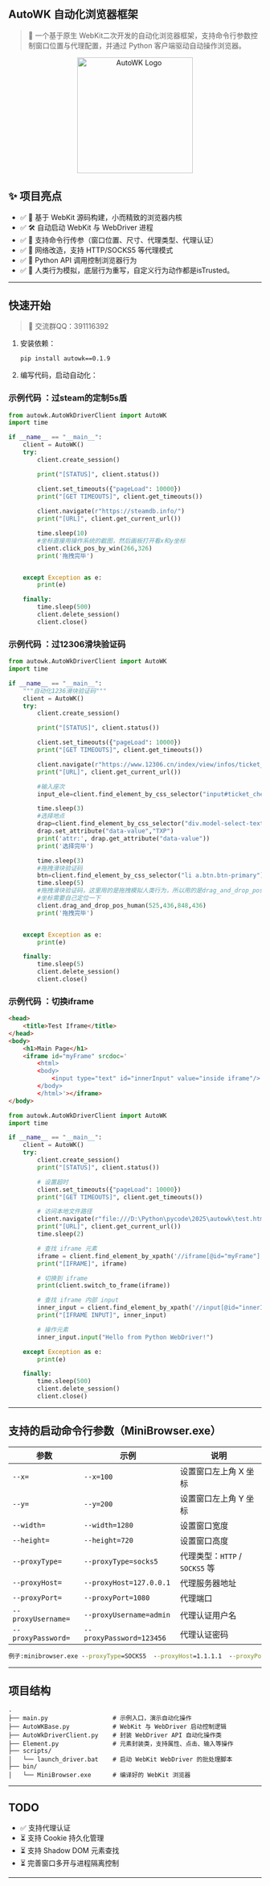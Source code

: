 ## AutoWK 自动化浏览器框架
> 🚀 一个基于原生 WebKit二次开发的自动化浏览器框架，支持命令行参数控制窗口位置与代理配置，并通过 Python 客户端驱动自动操作浏览器。
<p align="center">
  <img src="icon.png" alt="AutoWK Logo" width="230">
</p>

## ✨ 项目亮点

- ✅ 🧠 基于 WebKit 源码构建，小而精致的浏览器内核
- ✅ 🛠️ 自动启动 WebKit 与 WebDriver 进程
- ✅ 📜 支持命令行传参（窗口位置、尺寸、代理类型、代理认证）
- ✅ 💪 网络改造，支持 HTTP/SOCKS5 等代理模式
- ✅ 📏 Python API 调用控制浏览器行为
- ✅ 🧪 人类行为模拟，底层行为重写，自定义行为动作都是isTrusted。
---


## 快速开始
> 🚀 交流群QQ：391116392
1. 安装依赖：

   ```bash
   pip install autowk==0.1.9
   ```

2. 编写代码，启动自动化：

### 示例代码 ：过steam的定制5s盾
```python
from autowk.AutoWkDriverClient import AutoWK
import time

if __name__ == "__main__":
    client = AutoWK()
    try:
        client.create_session()

        print("[STATUS]", client.status())

        client.set_timeouts({"pageLoad": 10000})
        print("[GET TIMEOUTS]", client.get_timeouts())
        
        client.navigate(r"https://steamdb.info/")
        print("[URL]", client.get_current_url())

        time.sleep(10)
        #坐标直接用操作系统的截图，然后画板打开看x和y坐标
        client.click_pos_by_win(266,326)
        print('拖拽完毕')


    except Exception as e:
        print(e)

    finally:
        time.sleep(500)
        client.delete_session()
        client.close()
```
### 示例代码 ：过12306滑块验证码
```python
from autowk.AutoWkDriverClient import AutoWK
import time

if __name__ == "__main__":
    """自动化1236滑块验证码"""
    client = AutoWK()
    try:
        client.create_session()

        print("[STATUS]", client.status())

        client.set_timeouts({"pageLoad": 10000})
        print("[GET TIMEOUTS]", client.get_timeouts())

        client.navigate(r"https://www.12306.cn/index/view/infos/ticket_check.html")
        print("[URL]", client.get_current_url())

        #输入座次
        input_ele=client.find_element_by_css_selector("input#ticket_check_trainNum").input("1462")

        time.sleep(3)
        #选择地点
        drap=client.find_element_by_css_selector("div.model-select-text")
        drap.set_attribute("data-value","TXP")
        print('attr:', drap.get_attribute("data-value"))
        print('选择完毕')

        time.sleep(3)
        #拖拽滑块验证码
        btn=client.find_element_by_css_selector("li a.btn.btn-primary").click()
        time.sleep(5)
        #拖拽滑块验证码，这里用的是拖拽模拟人类行为，所以用的是drag_and_drop_pos_human方法
        #坐标需要自己定位一下
        client.drag_and_drop_pos_human(525,436,848,436)
        print('拖拽完毕')


    except Exception as e:
        print(e)

    finally:
        time.sleep(5)
        client.delete_session()
        client.close()
```
### 示例代码 ：切换iframe
```html
<head>
    <title>Test Iframe</title>
</head>
<body>
    <h1>Main Page</h1>
    <iframe id="myFrame" srcdoc='
        <html>
        <body>
            <input type="text" id="innerInput" value="inside iframe"/>
        </body>
        </html>'></iframe>
</body>
```
```python
from autowk.AutoWkDriverClient import AutoWK
import time

if __name__ == "__main__":
    client = AutoWK()
    try:
        client.create_session()
        print("[STATUS]", client.status())

        # 设置超时
        client.set_timeouts({"pageLoad": 10000})
        print("[GET TIMEOUTS]", client.get_timeouts())

        # 访问本地文件路径
        client.navigate(r"file:///D:\Python\pycode\2025\autowk\test.html")
        print("[URL]", client.get_current_url())
        time.sleep(2)

        # 查找 iframe 元素
        iframe = client.find_element_by_xpath('//iframe[@id="myFrame"]')
        print("[IFRAME]", iframe)

        # 切换到 iframe
        print(client.switch_to_frame(iframe))

        # 查找 iframe 内部 input
        inner_input = client.find_element_by_xpath('//input[@id="innerInput"]')
        print("[IFRAME INPUT]", inner_input)

        # 操作元素
        inner_input.input("Hello from Python WebDriver!")

    except Exception as e:
        print(e)

    finally:
        time.sleep(500)
        client.delete_session()
        client.close()

```
---

## 支持的启动命令行参数（MiniBrowser.exe）

| 参数               | 示例                            | 说明                       |
|--------------------|----------------------------------|--------------------------|
| `--x=`             | `--x=100`                        | 设置窗口左上角 X 坐标             |
| `--y=`             | `--y=200`                        | 设置窗口左上角 Y 坐标             |
| `--width=`         | `--width=1280`                   | 设置窗口宽度                   |
| `--height=`        | `--height=720`                   | 设置窗口高度                   |
| `--proxyType=`     | `--proxyType=socks5`             | 代理类型：`HTTP` / `SOCKS5` 等 |
| `--proxyHost=`     | `--proxyHost=127.0.0.1`          | 代理服务器地址                  |
| `--proxyPort=`     | `--proxyPort=1080`               | 代理端口                     |
| `--proxyUsername=` | `--proxyUsername=admin`          | 代理认证用户名                  |
| `--proxyPassword=` | `--proxyPassword=123456`         | 代理认证密码                   |
```cmd
例子:minibrowser.exe --proxyType=SOCKS5  --proxyHost=1.1.1.1  --proxyPort=1000 --proxyUsername=ruyi  --proxyPassword=wifi --x=500 --y=100  --width=500 --height=500 
```
---

## 项目结构

```
.
├── main.py                  # 示例入口，演示自动化操作
├── AutoWKBase.py            # WebKit 与 WebDriver 启动控制逻辑
├── AutoWkDriverClient.py    # 封装 WebDriver API 自动化操作类
├── Element.py               # 元素封装类，支持属性、点击、输入等操作
├── scripts/
│   └── launch_driver.bat    # 启动 WebKit WebDriver 的批处理脚本
├── bin/
│   └── MiniBrowser.exe      # 编译好的 WebKit 浏览器
```


---

## TODO

- ✅ 支持代理认证
- ⏳ 支持 Cookie 持久化管理
- ⏳ 支持 Shadow DOM 元素查找
- ⏳ 完善窗口多开与进程隔离控制

---
